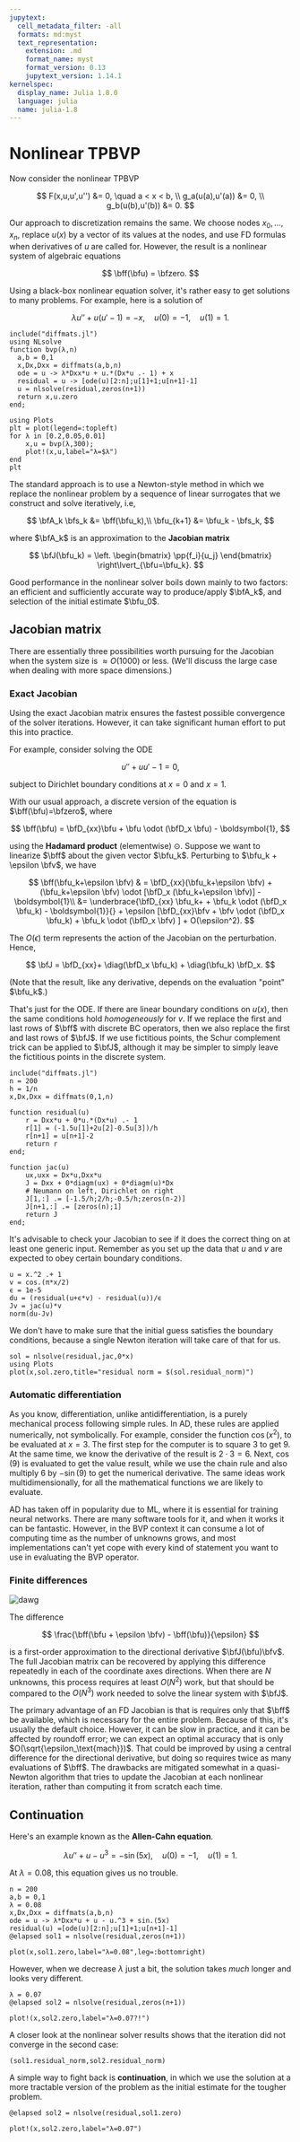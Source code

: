 ```yaml
---
jupytext:
  cell_metadata_filter: -all
  formats: md:myst
  text_representation:
    extension: .md
    format_name: myst
    format_version: 0.13
    jupytext_version: 1.14.1
kernelspec:
  display_name: Julia 1.8.0
  language: julia
  name: julia-1.8
---
```


# Nonlinear TPBVP

Now consider the nonlinear TPBVP

$$
F(x,u,u',u'') &= 0, \quad a < x < b, \\ 
g_a(u(a),u'(a))  &= 0, \\ 
g_b(u(b),u'(b))  &= 0.
$$

Our approach to discretization remains the same. We choose nodes $x_0,\ldots,x_n$, replace $u(x)$ by a vector of its values at the nodes, and use FD formulas when derivatives of $u$ are called for. However, the result is a nonlinear system of algebraic equations

$$
\bff(\bfu) = \bfzero.
$$

Using a black-box nonlinear equation solver, it's rather easy to get solutions to many problems. For example, here is a solution of 

$$
\lambda u'' + u(u'-1) = -x, \quad u(0)=-1, \quad u(1)=1. 
$$

```{code-cell} julia
include("diffmats.jl")
using NLsolve
function bvp(λ,n)
  a,b = 0,1
  x,Dx,Dxx = diffmats(a,b,n)
  ode = u -> λ*Dxx*u + u.*(Dx*u .- 1) + x
  residual = u -> [ode(u)[2:n];u[1]+1;u[n+1]-1]
  u = nlsolve(residual,zeros(n+1))
  return x,u.zero
end;
```

```{code-cell} julia
using Plots
plt = plot(legend=:topleft)
for λ in [0.2,0.05,0.01]
    x,u = bvp(λ,300);
    plot!(x,u,label="λ=$λ")
end
plt
```
The standard approach is to use a Newton-style method in which we replace the nonlinear problem by a sequence of linear surrogates that we construct and solve iteratively, i.e,

$$
\bfA_k \bfs_k &= \bff(\bfu_k),\\
\bfu_{k+1} &= \bfu_k - \bfs_k,
$$

where $\bfA_k$ is an approximation to the **Jacobian matrix**

$$
\bfJ(\bfu_k) = \left. \begin{bmatrix}
  \pp{f_i}{u_j}
\end{bmatrix} \right\lvert_{\bfu=\bfu_k}. 
$$

Good performance in the nonlinear solver boils down mainly to two factors: an efficient and sufficiently accurate way to produce/apply $\bfA_k$, and selection of the initial estimate $\bfu_0$.

## Jacobian matrix

There are essentially three possibilities worth pursuing for the Jacobian when the system size is $\approx O(1000)$ or less. (We'll discuss the large case when dealing with more space dimensions.)

### Exact Jacobian

Using the exact Jacobian matrix ensures the fastest possible convergence of the solver iterations. However, it can take significant human effort to put this into practice.

For example, consider solving the ODE

$$
u'' + u u' - 1 = 0,
$$

subject to Dirichlet boundary conditions at $x=0$ and $x=1$. 

With our usual approach, a discrete version of the equation is $\bff(\bfu)=\bfzero$, where

$$
\bff(\bfu) = \bfD_{xx}\bfu + \bfu \odot (\bfD_x \bfu) - \boldsymbol{1},
$$

using the **Hadamard product** (elementwise) $\odot$. Suppose we want to linearize $\bff$ about the given vector $\bfu_k$. Perturbing to $\bfu_k + \epsilon \bfv$, we have 

$$
\bff(\bfu_k+\epsilon \bfv) & = \bfD_{xx}(\bfu_k+\epsilon \bfv) + (\bfu_k+\epsilon \bfv) \odot [\bfD_x (\bfu_k+\epsilon \bfv)] - \boldsymbol{1}\\ 
&= \underbrace{\bfD_{xx} \bfu_k+ + \bfu_k \odot (\bfD_x \bfu_k) - \boldsymbol{1}}{} + \epsilon [\bfD_{xx}\bfv + \bfv \odot (\bfD_x \bfu_k) + \bfu_k \odot (\bfD_x \bfv)  ]  + O(\epsilon^2). 
$$

The $O(\epsilon)$ term represents the action of the Jacobian on the perturbation. Hence,

$$
\bfJ = \bfD_{xx}+ \diag(\bfD_x \bfu_k) + \diag(\bfu_k) \bfD_x.
$$

(Note that the result, like any derivative, depends on the evaluation "point" $\bfu_k$.) 

That's just for the ODE. If there are linear boundary conditions on $u(x)$, then the same conditions hold *homogeneously* for $v$. If we replace the first and last rows of $\bff$ with discrete BC operators, then we also replace the first and last rows of $\bfJ$. 
If we use fictitious points, the Schur complement trick can be applied to $\bfJ$, although it may be simpler to simply leave the fictitious points in the discrete system.

```{code-cell} julia
include("diffmats.jl")
n = 200
h = 1/n
x,Dx,Dxx = diffmats(0,1,n)

function residual(u) 
    r = Dxx*u + 0*u.*(Dx*u) .- 1
    r[1] = (-1.5u[1]+2u[2]-0.5u[3])/h
    r[n+1] = u[n+1]-2
    return r
end;

function jac(u)
    ux,uxx = Dx*u,Dxx*u
    J = Dxx + 0*diagm(ux) + 0*diagm(u)*Dx
    # Neumann on left, Dirichlet on right 
    J[1,:] .= [-1.5/h;2/h;-0.5/h;zeros(n-2)]
    J[n+1,:] .= [zeros(n);1]
    return J
end;
```

It's advisable to check your Jacobian to see if it does the correct thing on at least one generic input. Remember as you set up the data that $u$ and $v$ are expected to obey certain boundary conditions.

```{code-cell} julia
u = x.^2 .+ 1
v = cos.(π*x/2)
ϵ = 1e-5
du = (residual(u+ϵ*v) - residual(u))/ϵ
Jv = jac(u)*v
norm(du-Jv)
```

We don't have to make sure that the initial guess satisfies the boundary conditions, because a single Newton iteration will take care of that for us.

```{code-cell} julia
sol = nlsolve(residual,jac,0*x)
using Plots
plot(x,sol.zero,title="residual norm = $(sol.residual_norm)")
```

<!-- While the numerical method is "discretize-then-linearize," to obtain expressions for the Jacobian it's often easier to linearize first, then discretize. Suppose that we want to linearize the operator $f(u)=u''+uu'+1$ around the function $u=U(x)$. If we perturb $u$ to $U+ \epsilon v(x)$, then 

$$
f(U+\epsilon v) & = (U+\epsilon v)'' + (U+\epsilon v)(U'+\epsilon v') - 1 \\ 
&= U'' + \epsilon v'' + U U' + \epsilon (Uv'+U'v) + O(\epsilon^2) - 1 \\ 
&= f(U) +\epsilon (v'' + Uv' + U'v) + O(\epsilon^2). 
$$

The $O(\epsilon)$ term represents the action of the "Jacobian" on the perturbation. That is,

$$
J(v) = v'' + Uv' + U'v. 
$$

(Note that the result, like any derivative, depends on the evaluation "point" $U$.) Hence, the "Jacobian operator" is

$$
J = \partial_{xx} + U \partial_x + U'. 
$$

The boundary conditions imply that $U+\epsilon v$ is zero at both ends, but since $U$ is, then $v$ must be as well. We would proceed by discretizing $J$ as a *linear* ODE, subject to homogeneous Dirichlet conditions. Things get trickier with Neumann and mixed boundary conditions, particularly if fictitious points are used, but with enough gumption, you can follow it through. -->

### Automatic differentiation

As you know, differentiation, unlike antidifferentiation, is a purely mechanical process following simple rules. In AD, these rules are applied numerically, not symbolically. For example, consider the function $\cos(x^2)$, to be evaluated at $x=3$. The first step for the computer is to square 3 to get 9. At the same time, we know the derivative of the result is $2\cdot 3=6$. Next, $\cos(9)$ is evaluated to get the value result, while we use the chain rule and also multiply 6 by $-\sin(9)$ to get the numerical derivative. The same ideas work multidimensionally, for all the mathematical functions we are likely to evaluate.

AD has taken off in popularity due to ML, where it is essential for training neural networks. There are many software tools for it, and when it works it can be fantastic. However, in the BVP context it can consume a lot of computing time as the number of unknowns grows, and most implementations can't yet cope with every kind of statement you want to use in evaluating the BVP operator.

### Finite differences

![dawg](yo-dawg-fd.jpg)

The difference

$$
\frac{\bff(\bfu + \epsilon \bfv) - \bff(\bfu)}{\epsilon}
$$

is a first-order approximation to the directional derivative $\bfJ(\bfu)\bfv$. The full Jacobian matrix can be recovered by applying this difference repeatedly in each of the coordinate axes directions. When there are $N$ unknowns, this process requires at least $O(N^2)$ work, but that should be compared to the $O(N^3)$ work needed to solve the linear system with $\bfJ$. 

The primary advantage of an FD Jacobian is that is requires only that $\bff$ be available, which is necessary for the entire problem. Because of this, it's usually the default choice. However, it can be slow in practice, and it can be affected by roundoff error; we can expect an optimal accuracy that is only $O(\sqrt{\epsilon_\text{mach}})$. That could be improved by using a central difference for the directional derivative, but doing so requires twice as many evaluations of $\bff$. The drawbacks are mitigated somewhat in a quasi-Newton algorithm that tries to update the Jacobian at each nonlinear iteration, rather than computing it from scratch each time.

## Continuation

Here's an example known as the **Allen-Cahn equation**.

$$
\lambda u'' + u - u^3 = -\sin(5x), \quad u(0)=-1, \quad u(1)=1. 
$$

At $\lambda=0.08$, this equation gives us no trouble.

```{code-cell} julia
n = 200
a,b = 0,1
λ = 0.08
x,Dx,Dxx = diffmats(a,b,n)
ode = u -> λ*Dxx*u + u - u.^3 + sin.(5x)
residual(u) =[ode(u)[2:n];u[1]+1;u[n+1]-1]
@elapsed sol1 = nlsolve(residual,zeros(n+1))
```

```{code-cell} julia
plot(x,sol1.zero,label="λ=0.08",leg=:bottomright)
```

However, when we decrease $\lambda$ just a bit, the solution takes *much* longer and looks very different.

```{code-cell} julia
λ = 0.07
@elapsed sol2 = nlsolve(residual,zeros(n+1))
```

```{code-cell} julia
plot!(x,sol2.zero,label="λ=0.07?!")
```

A closer look at the nonlinear solver results shows that the iteration did not converge in the second case:

```{code-cell} julia
(sol1.residual_norm,sol2.residual_norm)
```

A simple way to fight back is **continuation**, in which we use the solution at a more tractable version of the problem as the initial estimate for the tougher problem.

```{code-cell} julia
@elapsed sol2 = nlsolve(residual,sol1.zero)
```

```{code-cell} julia
plot!(x,sol2.zero,label="λ=0.07")
```

